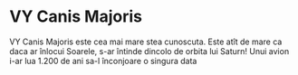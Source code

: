 # VY Canis Majoris

VY Canis Majoris este cea mai mare stea cunoscuta. Este atît de mare ca daca ar
înlocui Soarele, s-ar întinde dincolo de orbita lui Saturn! Unui avion i-ar lua
1.200 de ani sa-l înconjoare o singura data
